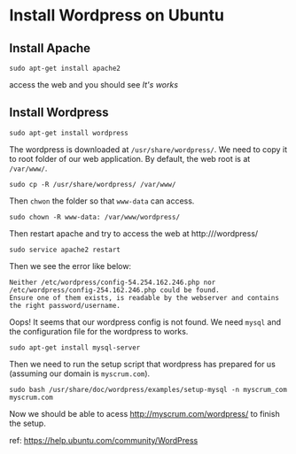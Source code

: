 Install Wordpress on Ubuntu
====

Install Apache
----

```
sudo apt-get install apache2
```

access the web and you should see *It's works*

Install Wordpress
----

```
sudo apt-get install wordpress
```

The wordpress is downloaded at `/usr/share/wordpress/`. We need to copy it to root folder of our web application. By default, the web root is at `/var/www/`.

```
sudo cp -R /usr/share/wordpress/ /var/www/
```

Then `chwon` the folder so that `www-data` can access.

```
sudo chown -R www-data: /var/www/wordpress/
```

Then restart apache and try to access the web at http://<host>/wordpress/

```
sudo service apache2 restart
```

Then we see the error like below:

```
Neither /etc/wordpress/config-54.254.162.246.php nor /etc/wordpress/config-254.162.246.php could be found. 
Ensure one of them exists, is readable by the webserver and contains the right password/username.
```

Oops! It seems that our wordpress config is not found. We need `mysql` and the configuration file for the wordpress to works.

```
sudo apt-get install mysql-server
```

Then we need to run the setup script that wordpress has prepared for us (assuming our domain is `myscrum.com`).

```
sudo bash /usr/share/doc/wordpress/examples/setup-mysql -n myscrum_com myscrum.com
```

Now we should be able to acess http://myscrum.com/wordpress/ to finish the setup.

ref: <https://help.ubuntu.com/community/WordPress>
